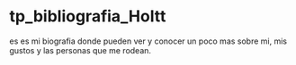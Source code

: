 # tp_bibliografia_Holtt
es es mi biografia donde pueden ver y conocer un poco mas sobre mi, mis gustos y las personas que me rodean. 
